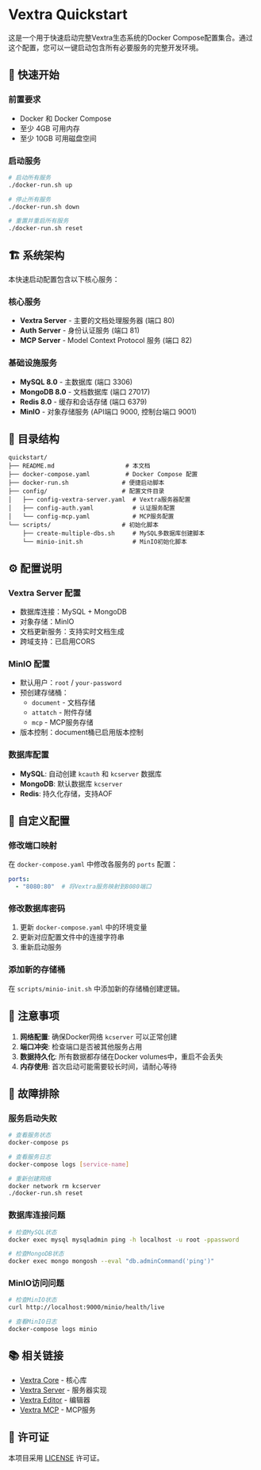# Vextra Quickstart

这是一个用于快速启动完整Vextra生态系统的Docker Compose配置集合。通过这个配置，您可以一键启动包含所有必要服务的完整开发环境。

## 🚀 快速开始

### 前置要求

- Docker 和 Docker Compose
- 至少 4GB 可用内存
- 至少 10GB 可用磁盘空间

### 启动服务

```bash
# 启动所有服务
./docker-run.sh up

# 停止所有服务
./docker-run.sh down

# 重置并重启所有服务
./docker-run.sh reset
```

## 🏗️ 系统架构

本快速启动配置包含以下核心服务：

### 核心服务
- **Vextra Server** - 主要的文档处理服务器 (端口 80)
- **Auth Server** - 身份认证服务 (端口 81)
- **MCP Server** - Model Context Protocol 服务 (端口 82)

### 基础设施服务
- **MySQL 8.0** - 主数据库 (端口 3306)
- **MongoDB 8.0** - 文档数据库 (端口 27017)
- **Redis 8.0** - 缓存和会话存储 (端口 6379)
- **MinIO** - 对象存储服务 (API端口 9000, 控制台端口 9001)

## 📁 目录结构

```
quickstart/
├── README.md                    # 本文档
├── docker-compose.yaml          # Docker Compose 配置
├── docker-run.sh               # 便捷启动脚本
├── config/                     # 配置文件目录
│   ├── config-vextra-server.yaml  # Vextra服务器配置
│   ├── config-auth.yaml           # 认证服务配置
│   └── config-mcp.yaml            # MCP服务配置
└── scripts/                    # 初始化脚本
    ├── create-multiple-dbs.sh     # MySQL多数据库创建脚本
    └── minio-init.sh              # MinIO初始化脚本
```

## ⚙️ 配置说明

### Vextra Server 配置
- 数据库连接：MySQL + MongoDB
- 对象存储：MinIO
- 文档更新服务：支持实时文档生成
- 跨域支持：已启用CORS

### MinIO 配置
- 默认用户：`root` / `your-password`
- 预创建存储桶：
  - `document` - 文档存储
  - `attatch` - 附件存储
  - `mcp` - MCP服务存储
- 版本控制：document桶已启用版本控制

### 数据库配置
- **MySQL**: 自动创建 `kcauth` 和 `kcserver` 数据库
- **MongoDB**: 默认数据库 `kcserver`
- **Redis**: 持久化存储，支持AOF

## 🔧 自定义配置

### 修改端口映射
在 `docker-compose.yaml` 中修改各服务的 `ports` 配置：

```yaml
ports:
  - "8080:80"  # 将Vextra服务映射到8080端口
```

### 修改数据库密码
1. 更新 `docker-compose.yaml` 中的环境变量
2. 更新对应配置文件中的连接字符串
3. 重新启动服务

### 添加新的存储桶
在 `scripts/minio-init.sh` 中添加新的存储桶创建逻辑。

## 🚨 注意事项

1. **网络配置**: 确保Docker网络 `kcserver` 可以正常创建
2. **端口冲突**: 检查端口是否被其他服务占用
3. **数据持久化**: 所有数据都存储在Docker volumes中，重启不会丢失
4. **内存使用**: 首次启动可能需要较长时间，请耐心等待

## 🐛 故障排除

### 服务启动失败
```bash
# 查看服务状态
docker-compose ps

# 查看服务日志
docker-compose logs [service-name]

# 重新创建网络
docker network rm kcserver
./docker-run.sh reset
```

### 数据库连接问题
```bash
# 检查MySQL状态
docker exec mysql mysqladmin ping -h localhost -u root -ppassword

# 检查MongoDB状态
docker exec mongo mongosh --eval "db.adminCommand('ping')"
```

### MinIO访问问题
```bash
# 检查MinIO状态
curl http://localhost:9000/minio/health/live

# 查看MinIO日志
docker-compose logs minio
```

## 📚 相关链接

- [Vextra Core](https://github.com/kcaitech/vextra-core.git) - 核心库
- [Vextra Server](https://github.com/kcaitech/vextra-server.git) - 服务器实现
- [Vextra Editor](https://github.com/kcaitech/vextra-editor.git) - 编辑器
- [Vextra MCP](https://github.com/kcaitech/vextra-mcp.git) - MCP服务

## 📄 许可证

本项目采用 [LICENSE](./LICENSE.txt) 许可证。
